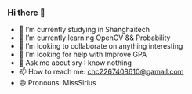 ### Hi there 👋


- 🔭 I’m currently studying in Shanghaitech
- 🌱 I’m currently learning OpenCV && Probability
- 👯 I’m looking to collaborate on anything interesting
- 🤔 I’m looking for help with Improve GPA
- 💬 Ask me about ~~sry I know nothing~~
- 📫 How to reach me: chc2267408610@gamail.com
- 😄 Pronouns: MissSirius

